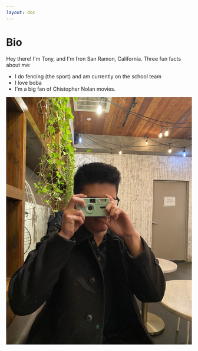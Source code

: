 ```yaml
---
layout: doc
---
```


# Bio
Hey there! I'm Tony, and I'm fron San Ramon, California. Three fun facts about me: 
- I do fencing (the sport) and am currently on the school team
- I love boba
- I'm a big fan of Chistopher Nolan movies. 

![alt text](me.jpeg)